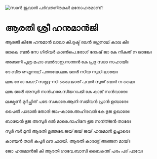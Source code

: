 ![സാൻ ജുവാൻ പർവതനിരകൾ മനോഹരമാണ്!](lib/assets/images/artis/img.png "San Juan Mountains")

# ആരതി ശ്രീ ഹനുമാൻജി

ആരതി കിജേ ഹനുമാൻ ലാലാ കി.ദുഷ്ട് ദലൻ രഗുനാഥ് കാല കി॥

ജാകെ ബൽ സേ ഗിരിവർ കാൺപെ.രോഗ് ദോഷ് ജാ കേ നികത് ന ജാങ്കേ॥

അഞ്ജനി പുത്ര മഹാ ബൽദാഇ.സന്തൻ കേ പ്രഭു സദാ സഹായി॥

ദേ ബീര രഘുനാഥ് പതായേ.ലങ്ക ജാരി സിയ സുധി ലായേ॥

ലങ്ക സോ കോട് സമുദ്ര-സി ഖൈ.ജാത് പവൻ സുത് ബാർ ന ലൈ॥

ലങ്ക ജാരി അസുർ സൻഹരേ.സിയറാംജി കേ കാജ് സൻവാരേ॥

ലക്ഷ്മൺ മൂർച്ഛിത് പടേ സകാരേ.ആനി സജീവൻ പ്രാൻ ഉബാരേ॥

പൈതി പാടാൽ തോരി ജാം-കാരേ.അഹിരവൻ കേ ഭുജ ഉഖാരേ॥

ബായേൻ ഭുജ അസുർ ദൽ മാരെ.ദാഹിനേ ഭുജ സന്ത്ജൻ താരേ॥

സൂർ നർ മുനി ആരതി ഉത്തരേ.ജയ് ജയ് ജയ് ഹനുമാൻ ഉച്ചാരെ॥

കാഞ്ചൻ താർ കപൂർ ലൗ ഛായീ. ആരതി കാരാട്ട് അഞ്ജന മായ്॥

ജോ ഹനുമാൻജി കി ആരതി ഗാവേ.ബാസി ബൈകുന്ത് പരം പദ് പാവേ॥